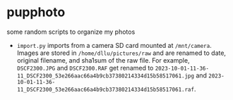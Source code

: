 # pupphoto
some random scripts to organize my photos

* `import.py` imports from a camera SD card mounted at `/mnt/camera`. Images are stored in `/home/dllu/pictures/raw` and are renamed to date, original filename, and sha1sum of the raw file. For example, `DSCF2300.JPG` and `DSCF2300.RAF` get renamed to `2023-10-01-11-36-11_DSCF2300_53e266aac66a4b9cb37380214334d15b58517061.jpg` and `2023-10-01-11-36-11_DSCF2300_53e266aac66a4b9cb37380214334d15b58517061.raf`.
